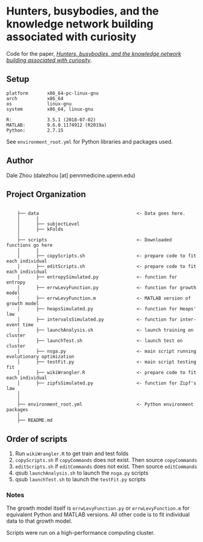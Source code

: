 # Hunters, busybodies, and the knowledge network building associated with curiosity

Code for the paper, [*Hunters, busybodies, and the knowledge network building associated with curiosity*](https://psyarxiv.com/undy4).

## Setup

```
platform       x86_64-pc-linux-gnu         
arch           x86_64                      
os             linux-gnu                   
system         x86_64, linux-gnu           

R:             3.5.1 (2018-07-02)
MATLAB:        9.6.0.1174912 (R2019a)
Python:        2.7.15
```

See `environment_root.yml` for Python libraries and packages used.

## Author

Dale Zhou (dalezhou [at] pennmedicine.upenn.edu)

## Project Organization

```

    ├── data                                    <- Data goes here.
    │      |
    │      ├── subjectLevel
    │      ├── kFolds
    │
    ├── scripts                                 <- Downloaded functions go here
    │      |
    │      ├── copyScripts.sh                   <- prepare code to fit each individual
    │      ├── editScripts.sh                   <- prepare code to fit each individual
    │      ├── entropySimulated.py              <- function for entropy
    │      ├── errwLevyFunction.py              <- function for growth model
    │      ├── errwLevyFunction.m               <- MATLAB version of growth model
    │      ├── heapsSimulated.py                <- function for Heaps' law
    │      ├── intervalsSimulated.py            <- function for inter-event time
    │      ├── launchAnalysis.sh                <- launch training on cluster
    │      ├── launchTest.sh                    <- launch test on cluster
    │      ├── nsga.py                          <- main script running evolutionary optimization
    │      ├── testFit.py                       <- main script testing fit
    │      ├── wikiWrangler.R                   <- prepare code to fit each individual
    │      ├── zipfsSimulated.py                <- function for Zipf's law
    │
    │
    ├── environment_root.yml                    <- Python environment packages
    │
    ├── README.md

```

## Order of scripts

1. Run `wikiWrangler.R` to get train and test folds
2. `copyScripts.sh` if `copyCommands` does not exist. Then source `copyCommands`
3. `editScripts.sh` if `editCommands` does not exist. Then source `editCommands`
4. qsub `launchAnalysis.sh` to launch the `nsga.py` scripts
5. qsub `launchTest.sh` to launch the `testFit.py` scripts

### Notes
The growth model itself is `errwLevyFunction.py` or `errwLevyFunction.m` for equivalent Python and MATLAB versions. All other code is to fit individual data to that growth model. 

Scripts were run on a high-performance computing cluster.